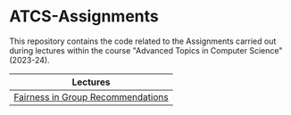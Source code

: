 # ATCS-Assignments

This repository contains the code related to the Assignments carried out during lectures within the course "Advanced Topics in Computer Science" (2023-24).

| Lectures |
| - |
| [Fairness in Group Recommendations](https://github.com/Francsco99/ATCS-Assignments/tree/main/recsys) |